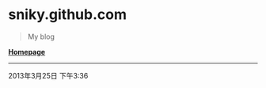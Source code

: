 sniky.github.com
================

> My blog


**[Homepage](http://sniky.github.com/index.html)**

----------------

2013年3月25日 下午3:36